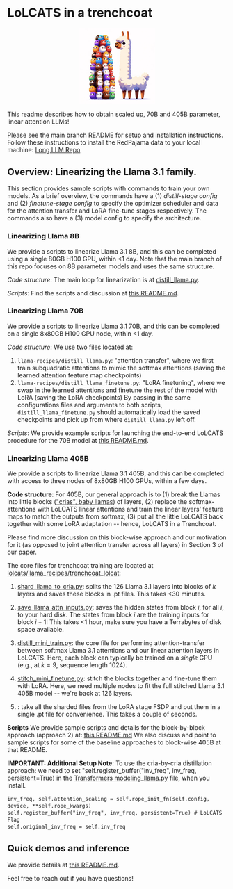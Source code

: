 
# LoLCATS in a trenchcoat

<p align="center">
<img src="assets/hedgehog_llamas_big.png" align='center' width=35% height=35%>
</p>

This readme describes how to obtain scaled up, 70B and 405B parameter, linear attention LLMs! 

Please see the main branch README for setup and installation instructions. Follow these instructions to install the RedPajama data to your local machine: [Long LLM Repo](https://github.com/FlagOpen/FlagEmbedding/tree/master/Long_LLM/longllm_qlora#data)


## Overview: Linearizing the Llama 3.1 family.

This section provides sample scripts with commands to train your own models. As a brief overview, the commands have a (1) *distill-stage config* and (2) *finetune-stage config* to specify the optimizer scheduler and data for the attention transfer and LoRA fine-tune stages respectively. The commands also have a (3) model config to specify the architecture. 

### Linearizing Llama 8B

We provide a scripts to linearize Llama 3.1 8B, and this can be completed using a single 80GB H100 GPU, within <1 day. Note that the main branch of this repo focuses on 8B parameter models and uses the same structure.

*Code structure*: The main loop for linearization is at [distill_llama.py](https://github.com/HazyResearch/lolcats/blob/lolcats-scaled/distill_llama.py).

*Scripts*: Find the scripts and discussion at [this README.md](https://github.com/HazyResearch/lolcats/tree/lolcats-scaled/scripts/llama3_1_8b).


### Linearizing Llama 70B

We provide a scripts to linearize Llama 3.1 70B, and this can be completed on a single 8x80GB H100 GPU node, within <1 day.

*Code structure*: We use two files located at:
1. `llama-recipes/distill_llama.py`: "attention transfer", where we first train subquadratic attentions to mimic the softmax attentions (saving the learned attention feature map checkpoints)
2. `llama-recipes/distill_llama_finetune.py`: "LoRA finetuning", where we swap in the learned attentions and finetune the rest of the model with LoRA (saving the LoRA checkpoints)
By passing in the same configurations files and arguments to both scripts, `distill_llama_finetune.py` should automatically load the saved checkpoints and pick up from where `distill_llama.py` left off.


*Scripts*: We provide example scripts for launching the end-to-end LoLCATS procedure for the 70B model at [this README.md](https://github.com/HazyResearch/lolcats/tree/lolcats-scaled/scripts/llama3_1_70b).


### Linearizing Llama 405B

We provide a scripts to linearize Llama 3.1 405B, and this can be completed with access to three nodes of 8x80GB H100 GPUs, within a few days.

**Code structure**: For 405B, our general approach is to (1) break the Llamas into little blocks (["crias", baby llamas](https://en.wikipedia.org/wiki/Cria)) of layers, (2) replace the softmax-attentions with LoLCATS linear attentions and train the linear layers' feature maps to match the outputs from softmax, (3) put all the little LoLCATS back together with some LoRA adaptation -- hence, LoLCATS in a Trenchcoat. 

Please find more discussion on this block-wise approach and our motivation for it (as opposed to joint attention transfer across all layers) in Section 3 of our paper. 

The core files for trenchcoat training are located at [lolcats/llama_recipes/trenchcoat_lolcat](https://github.com/HazyResearch/lolcats/tree/lolcats-scaled/llama_recipes/trenchcoat_lolcat):

1. [shard_llama_to_cria.py](https://github.com/HazyResearch/lolcats/blob/lolcats-scaled/llama_recipes/trenchcoat_lolcat/shard_llama_to_cria.py): splits the 126 Llama 3.1 layers into blocks of $k$ layers and saves these blocks in .pt files. This takes <30 minutes.

2. [save_llama_attn_inputs.py](https://github.com/HazyResearch/lolcats/blob/lolcats-scaled/llama_recipes/trenchcoat_lolcat/save_llama_attn_inputs.py): saves the hidden states from block $i$, for all $i$, to your hard disk. The states from block $i$ are the training inputs for block $i+1$! This takes <1 hour, make sure you have a Terrabytes of disk space available.

3. [distill_mini_train.py](https://github.com/HazyResearch/lolcats/blob/lolcats-scaled/llama_recipes/trenchcoat_lolcat/distill_mini_train.py): the core file for performing attention-transfer between softmax Llama 3.1 attentions and our linear attention layers in LoLCATS. Here, each block can typically be trained on a *single* GPU (e.g., at $k=9$, sequence length $1024$).

4. [stitch_mini_finetune.py](https://github.com/HazyResearch/lolcats/blob/lolcats-scaled/llama_recipes/trenchcoat_lolcat/stitch_mini_finetune.py): stitch the blocks together and fine-tune them with LoRA. Here, we need multiple nodes to fit the full stitched Llama 3.1 405B model -- we're back at 126 layers.

5. [](https://github.com/HazyResearch/lolcats/blob/lolcats-scaled/llama_recipes/trenchcoat_lolcat/save_fsdp_to_pt.py): take all the sharded files from the LoRA stage FSDP and put them in a single .pt file for convenience. This takes a couple of seconds.


**Scripts** We provide sample scripts and details for the block-by-block approach (approach 2) at: [this README.md](https://github.com/HazyResearch/lolcats/tree/lolcats-scaled/scripts/llama3_1_405b/data=rp_len=1024_trenchcoat/) We also discuss and point to sample scripts for some of the baseline approaches to block-wise 405B at that README.

**IMPORTANT: Additional Setup Note**: To use the cria-by-cria distillation approach: we need to set "self.register_buffer("inv_freq", inv_freq, persistent=True) in the [Transformers modeling_llama.py](https://github.com/huggingface/transformers/blob/main/src/transformers/models/llama/modeling_llama.py) file, when you install.
```
inv_freq, self.attention_scaling = self.rope_init_fn(self.config, device, **self.rope_kwargs)
self.register_buffer("inv_freq", inv_freq, persistent=True) # LoLCATS Flag 
self.original_inv_freq = self.inv_freq
```

## Quick demos and inference

We provide details at [this README.md](https://github.com/HazyResearch/lolcats/tree/lolcats-scaled/inference).


Feel free to reach out if you have questions!


